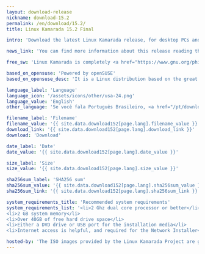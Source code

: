 ```yaml
---
layout: download-release
nickname: download-15.2
permalink: /en/download/15.2/
title: Linux Kamarada 15.2 Final

intro: 'Download the latest Linux Kamarada release, for desktop PCs and laptops.'

news_link: 'You can find more information about this release reading the <a href="/en/2020/08/08/linux-kamarada-15.2-enters-release-candidate-rc-phase">release news</a>.'

free_sw: 'Linux Kamarada is completely <a href="https://www.gnu.org/philosophy/free-sw.en.html"><strong>free</strong></a> to download, use and share.'

based_on_opensuse: 'Powered by openSUSE'
based_on_opensuse_desc: 'It is a Linux distribution based on the great <a href="/en/2020/07/02/opensuse-leap-15-2-release-brings-exciting-new-artificial-intelligence-ai-machine-learning-and-container-packages">openSUSE Leap</a> — the hybrid enterprise-community version of <a href="https://www.opensuse.org/">openSUSE</a> — and contains customizations.'

language_label: 'Language'
language_icon: '/assets/icons/other/usa-24.png'
language_value: 'English'
other_language: 'Se você fala Português Brasileiro, <a href="/pt/download/15.2">clique aqui</a>.'

filename_label: 'Filename'
filename_value: '{{ site.data.download152[page.lang].filename_value }}'
download_link: '{{ site.data.download152[page.lang].download_link }}'
download: 'Download'

date_label: 'Date'
date_value: '{{ site.data.download152[page.lang].date_value }}'

size_label: 'Size'
size_value: '{{ site.data.download152[page.lang].size_value }}'

sha256sum_label: 'SHA256 sum'
sha256sum_value: '{{ site.data.download152[page.lang].sha256sum_value }}'
sha256sum_link: '{{ site.data.download152[page.lang].sha256sum_link }}'

system_requirements_title: 'Recommended system requirements'
system_requirements_list: '<li>2 Ghz dual core processor or better</li>
<li>2 GB system memory</li>
<li>Over 40GB of free hard drive space</li>
<li>Either a DVD drive or USB port for the installation media</li>
<li>Internet access is helpful, and required for the Network Installer</li>'

hosted-by: 'The ISO images provided by the Linux Kamarada Project are gently hosted by'
---
```

